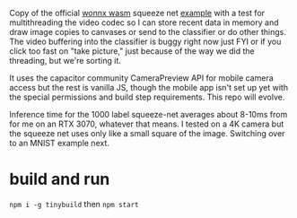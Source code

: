 Copy of the official [wonnx wasm](https://github.com/webonnx/wonnx) squeeze net [example](https://github.com/webonnx/wonnx-wasm-example) with a test for multithreading the video codec so I can store recent data in memory and draw image copies to canvases or send to the classifier or do other things. The video buffering into the classifier is buggy right now just FYI or if you click too fast on "take picture," just because of the way we did the threading, but we're sorting it. 

It uses the capacitor community CameraPreview API for mobile camera access but the rest is vanilla JS, though the mobile app isn't set up yet with the special permissions and build step requirements. This repo will evolve.

Inference time for the 1000 label squeeze-net averages about 8-10ms from for me on an RTX 3070, whatever that means. I tested on a 4K camera but the squeeze net uses only like a small square of the image. Switching over to an MNIST example next.

# build and run
`npm i -g tinybuild` then `npm start`

